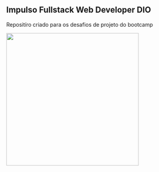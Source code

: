 <h2>Impulso Fullstack Web Developer DIO</h2> 

Repositíro criado para os desafios de projeto do bootcamp

<img src="https://hermes.dio.me/tracks/4e1887c2-e434-4816-8f0a-8aeb1495697b.png" width="350">
